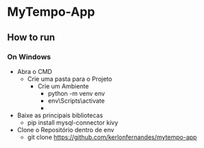 # MyTempo-App

## How to run

### On Windows 
- Abra o CMD
   - Crie uma pasta para o Projeto
     - Crie um Ambiente
       - python -m venv env
       - env\Scripts\activate
       - 
 - Baixe as principais bibliotecas
   - pip install mysql-connector kivy
 - Clone o Repositório dentro de env
   - git clone https://github.com/kerlonfernandes/mytempo-app
   
     

